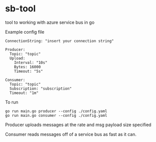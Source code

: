 # sb-tool
tool to working with azure service bus in go

Example config file

```
ConnectionString: "insert your connection string"

Producer:
  Topic: "topic"
  Upload:
    Interval: "10s"
    Bytes: 16000
    Timeout: "5s"

Consumer:
  Topic: "topic"
  Subscription: "subscription"
  Timeout: "1m"
```

To run 

```
go run main.go producer --config ./config.yaml
go run main.go consumer --config ./config.yaml 
```

Producer uploads messages at the rate and msg payload size specified

Consumer reads messages off of a service bus as fast as it can.